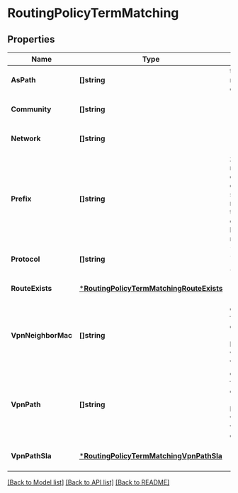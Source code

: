 # RoutingPolicyTermMatching

## Properties
Name | Type | Description | Notes
------------ | ------------- | ------------- | -------------
**AsPath** | **[]string** | takes regular expression | [optional] [default to null]
**Community** | **[]string** |  | [optional] [default to null]
**Network** | **[]string** |  | [optional] [default to null]
**Prefix** | **[]string** | zero or more criteria/filter can be specified to match the term, all criteria have to be met | [optional] [default to null]
**Protocol** | **[]string** | &#x60;direct&#x60;, &#x60;bgp&#x60;, &#x60;osp&#x60;, ... | [optional] [default to null]
**RouteExists** | [***RoutingPolicyTermMatchingRouteExists**](routing_policy_term_matching_route_exists.md) |  | [optional] [default to null]
**VpnNeighborMac** | **[]string** | overlay-facing criteria (used for bgp_config where via&#x3D;vpn) | [optional] [default to null]
**VpnPath** | **[]string** | overlay-facing criteria (used for bgp_config where via&#x3D;vpn) ordered- | [optional] [default to null]
**VpnPathSla** | [***RoutingPolicyTermMatchingVpnPathSla**](routing_policy_term_matching_vpn_path_sla.md) |  | [optional] [default to null]

[[Back to Model list]](../README.md#documentation-for-models) [[Back to API list]](../README.md#documentation-for-api-endpoints) [[Back to README]](../README.md)


